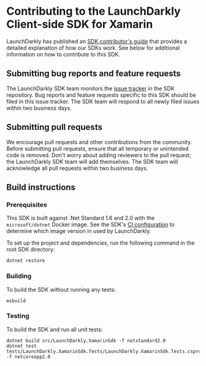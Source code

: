 Contributing to the LaunchDarkly Client-side SDK for Xamarin
================================================

LaunchDarkly has published an [SDK contributor's guide](https://docs.launchdarkly.com/docs/sdk-contributors-guide) that provides a detailed explanation of how our SDKs work. See below for additional information on how to contribute to this SDK.

Submitting bug reports and feature requests
------------------

The LaunchDarkly SDK team monitors the [issue tracker](https://github.com/launchdarkly/xamarin-client-sdk/issues) in the SDK repository. Bug reports and feature requests specific to this SDK should be filed in this issue tracker. The SDK team will respond to all newly filed issues within two business days.

Submitting pull requests
------------------

We encourage pull requests and other contributions from the community. Before submitting pull requests, ensure that all temporary or unintended code is removed. Don't worry about adding reviewers to the pull request; the LaunchDarkly SDK team will add themselves. The SDK team will acknowledge all pull requests within two business days.

Build instructions
------------------

### Prerequisites

This SDK is built against .Net Standard 1.6 and 2.0 with the `microsoft/dotnet` Docker image. See the SDK's [CI configuration](.circleci/config.yml) to determine which image version in used by LaunchDarkly.

To set up the project and dependencies, run the following command in the root SDK directory:

```
dotnet restore
```

### Building

To build the SDK without running any tests:

```
msbuild
```

### Testing

To build the SDK and run all unit tests:
```
dotnet build src/LaunchDarkly.XamarinSdk -f netstandard2.0
dotnet test tests/LaunchDarkly.XamarinSdk.Tests/LaunchDarkly.XamarinSdk.Tests.csproj -f netcoreapp2.0
```
